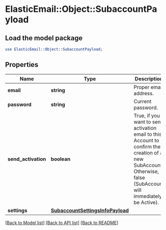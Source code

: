 # ElasticEmail::Object::SubaccountPayload

## Load the model package
```perl
use ElasticEmail::Object::SubaccountPayload;
```

## Properties
Name | Type | Description | Notes
------------ | ------------- | ------------- | -------------
**email** | **string** | Proper email address. | 
**password** | **string** | Current password. | 
**send_activation** | **boolean** | True, if you want to send activation email to this Account to confirm the creation of a new SubAccount. Otherwise, false (SubAccount will immediately be Active). | [optional] 
**settings** | [**SubaccountSettingsInfoPayload**](SubaccountSettingsInfoPayload.md) |  | [optional] 

[[Back to Model list]](../README.md#documentation-for-models) [[Back to API list]](../README.md#documentation-for-api-endpoints) [[Back to README]](../README.md)


